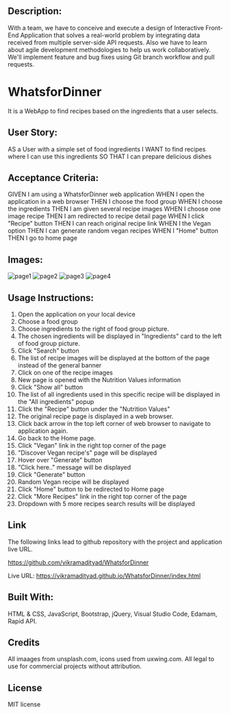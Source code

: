 
## Description:
With a team, we have to conceive and execute a design of Interactive Front-End Application that solves a real-world problem by integrating data received from multiple server-side API requests. Also we have to learn about agile development methodologies to help us work collaboratively. We'll implement feature and bug fixes using Git branch workflow and pull requests. 

# WhatsforDinner
It is a WebApp to find recipes based on the ingredients that a user selects. 

## User Story:
AS a User with a simple set of food ingredients
I WANT to find recipes where I can use this ingredients
SO THAT I can prepare delicious dishes 

## Acceptance Criteria:
GIVEN I am using a WhatsforDinner web application
WHEN I open the application in a web browser
THEN I choose the food group
WHEN I choose the ingredients
THEN I am given several recipe images
WHEN I choose one image recipe
THEN I am redirected to recipe detail page
WHEN I click "Recipe" button
THEN I can reach original recipe link
WHEN I the Vegan option
THEN I can generate random vegan recipes
WHEN I "Home" button
THEN I go to home page

## Images:
![page1](https://github.com/vikramadityad/WhatsforDinner/assets/65060199/442c6782-32fc-4f1a-a6a1-78da55b334f2)
![page2](https://github.com/vikramadityad/WhatsforDinner/assets/65060199/b572ad30-04af-4439-8b98-061b1bf03efd)
![page3](https://github.com/vikramadityad/WhatsforDinner/assets/65060199/e1e260b7-eedd-40bb-80d9-70428a8c4aa2)
![page4](https://github.com/vikramadityad/WhatsforDinner/assets/65060199/231d4011-d896-4b1f-8cd2-df83c55f40f0)


## Usage Instructions:
1. Open the application on your local device
2. Choose a food group
3. Choose ingredients to the right of food group picture.
4. The chosen ingredients will be displayed in "Ingredients" card to the left of food group picture.
5. Click "Search" button
6. The list of recipe images will be displayed at the bottom of the page instead of the general banner
7. Click on one of the recipe images 
8. New page is opened with the Nutrition Values information
9. Click "Show all" button
10. The list of all ingredients used in this specific recipe will be displayed in the "All ingredients" popup
11. Click the "Recipe" button under the "Nutrition Values"
12. The original recipe page is displayed in a web browser.
13. Click back arrow in the top left corner of web browser to navigate to application again.
14.  Go back to the Home page.
15. Click "Vegan" link in the right top corner of the page
16. "Discover Vegan recipe's" page will be displayed
17. Hover over "Generate" button
18. "Click here.." message will be displayed
19. Click "Generate" button
20. Random Vegan recipe will be displayed
21. Click "Home" button to be redirected to Home page
22. Click "More Recipes" link in the right top corner of the page
23. Dropdown with 5 more recipes search results will be displayed


## Link 

The following links lead to github repository with the project and application live URL.

https://github.com/vikramadityad/WhatsforDinner

Live URL: https://vikramadityad.github.io/WhatsforDinner/index.html


## Built With:
HTML & CSS, 
JavaScript, 
Bootstrap, 
jQuery, 
Visual Studio Code, 
Edamam, 
Rapid API.


## Credits
All imaages from unsplash.com, icons used from uxwing.com. All legal to use for commercial projects without attribution.

## License
MIT license 
